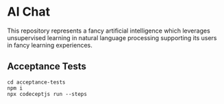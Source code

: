# AI Chat

This repository represents a fancy artificial intelligence which leverages unsupervised learning in natural language processing supporting its users in fancy learning experiences.



## Acceptance Tests
```
cd acceptance-tests
npm i
npx codeceptjs run --steps
```
